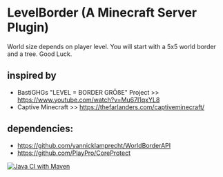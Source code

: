 # LevelBorder (A Minecraft Server Plugin)
World size depends on player level. You will start with a 5x5 world border and a tree. Good Luck.

## inspired by
- BastiGHGs "LEVEL = BORDER GRÖßE" Project >> https://www.youtube.com/watch?v=Mu67I1qxYL8
- Captive Minecraft >> https://thefarlanders.com/captiveminecraft/

## dependencies:
- https://github.com/yannicklamprecht/WorldBorderAPI
- https://github.com/PlayPro/CoreProtect

[![Java CI with Maven](https://github.com/ooehme/LevelBorder/actions/workflows/maven.yml/badge.svg?branch=1.17)](https://github.com/ooehme/LevelBorder/actions/workflows/maven.yml)
